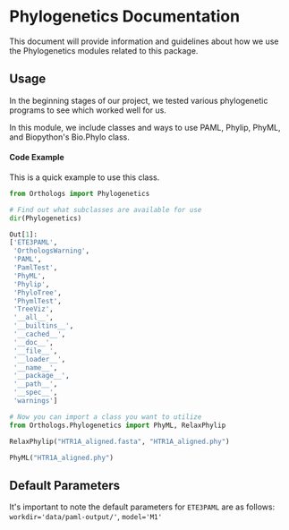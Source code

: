 Phylogenetics Documentation
=============================

This document will provide information and guidelines about how we use the Phylogenetics modules related to this package.

Usage
-----

In the beginning stages of our project, we tested various phylogenetic programs
to see which worked well for us.

In this module, we include classes and ways to use PAML, Phylip, PhyML, and
Biopython's Bio.Phylo class.


#### Code Example

This is a quick example to use this class.

``` python
from Orthologs import Phylogenetics

# Find out what subclasses are available for use
dir(Phylogenetics)

Out[1]:
['ETE3PAML',
 'OrthologsWarning',
 'PAML',
 'PamlTest',
 'PhyML',
 'Phylip',
 'PhyloTree',
 'PhymlTest',
 'TreeViz',
 '__all__',
 '__builtins__',
 '__cached__',
 '__doc__',
 '__file__',
 '__loader__',
 '__name__',
 '__package__',
 '__path__',
 '__spec__',
 'warnings']

# Now you can import a class you want to utilize
from Orthologs.Phylogenetics import PhyML, RelaxPhylip

RelaxPhylip("HTR1A_aligned.fasta", "HTR1A_aligned.phy")

PhyML("HTR1A_aligned.phy")


```


Default Parameters
-------------------

It's important to note the default parameters for `ETE3PAML` are as follows:
 `workdir='data/paml-output/'`, `model='M1'`


